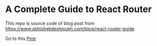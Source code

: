 # A Complete Guide to React Router

This repo is source code of blog post from https://www.abhishekdeshmukh.com/blog/react-router-guide

Go to this [Post](https://www.abhishekdeshmukh.com/blog/react-router-guide)
